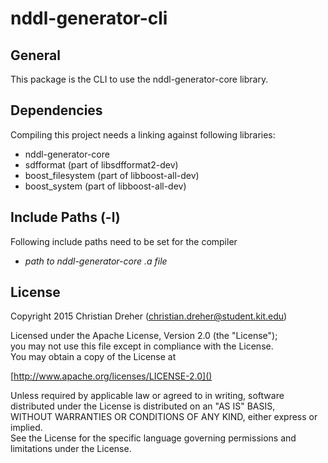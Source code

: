 # nddl-generator-cli

## General

This package is the CLI to use the nddl-generator-core library.

## Dependencies

Compiling this project needs a linking against following libraries:
 * nddl-generator-core
 * sdfformat (part of libsdfformat2-dev)
 * boost_filesystem (part of libboost-all-dev)
 * boost_system (part of libboost-all-dev)

## Include Paths (-l)

Following include paths need to be set for the compiler
 * *path to nddl-generator-core .a file*

## License

Copyright 2015 Christian Dreher (christian.dreher@student.kit.edu)  
  
Licensed under the Apache License, Version 2.0 (the "License");  
you may not use this file except in compliance with the License.  
You may obtain a copy of the License at  
  
[http://www.apache.org/licenses/LICENSE-2.0]()  
  
Unless required by applicable law or agreed to in writing, software  
distributed under the License is distributed on an "AS IS" BASIS,  
WITHOUT WARRANTIES OR CONDITIONS OF ANY KIND, either express or implied.  
See the License for the specific language governing permissions and  
limitations under the License.